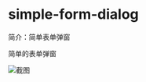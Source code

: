 # simple-form-dialog

简介：简单表单弹窗

简单的表单弹窗

![截图](https://img.alicdn.com/tfs/TB1.65ri9_I8KJjy0FoXXaFnVXa-1270-628.png)





